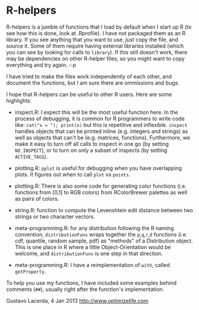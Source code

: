 R-helpers
=========

R-helpers is a jumble of functions that I load by default when I start up R (to see how this is done, look at .Rprofile).  I have not packaged them as an R library.  If you see anything that you want to use, just copy the file, and source it.  Some of them require having external libraries installed (which you can see by looking for calls to `library`).  If this still doesn't work, there may be dependencies on other R-helper files, so you might want to copy everything and try again. :-p

I have tried to make the files work independently of each other, and document the functions, but I am sure there are ommissions and bugs.

I hope that R-helpers can be useful to other R users.  Here are some highlights:

* inspect.R: I expect this will be the most useful function here.  In the process of debugging, it is common for R programmers to write code like: `cat("x = "); print(x)`  but this is repetitive and inflexible.  `inspect` handles objects that can be printed inline (e.g. integers and strings) as well as objects that can't be (e.g. matrices, functions).  Furthermore, we make it easy to turn off all calls to inspect in one go (by setting `NO_INSPECT`), or to turn on only a subset of inspects (by setting `ACTIVE_TAGS`).

* plotting.R: `pplot` is useful for debugging when you have overlapping plots.  It figures out when to call `plot` vs `points`.

* plotting.R: There is also some code for generating color functions (i.e. functions from [0,1] to RGB colors) from RColorBrewer palettes as well as pairs of colors.

* string.R: function to compute the Levenshtein edit distance between two strings or two character vectors.

* meta-programming.R: for any distribution following the R naming convention, `distributionFuns` wraps together the `p`,`q`,`r`,`d` functions (i.e. cdf, quantile, random sample, pdf) as "methods" of a Distribution object.  This is one place in R where a little Object-Orientation would be welcome, and `distributionFuns` is one step in that direction.

* meta-programming.R: I have a reimplementation of `with`, called `getProperty`.



To help you use my functions, I have included some examples behind comments (`##`), usually right after the function's implementation.

Gustavo Lacerda, 4 Jan 2013
http://www.optimizelife.com